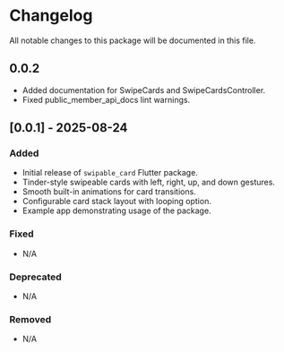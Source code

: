 # Changelog

All notable changes to this package will be documented in this file.

## 0.0.2
- Added documentation for SwipeCards and SwipeCardsController.
- Fixed public_member_api_docs lint warnings.

## [0.0.1] - 2025-08-24
### Added
- Initial release of `swipable_card` Flutter package.
- Tinder-style swipeable cards with left, right, up, and down gestures.
- Smooth built-in animations for card transitions.
- Configurable card stack layout with looping option.
- Example app demonstrating usage of the package.

### Fixed
- N/A

### Deprecated
- N/A

### Removed
- N/A
